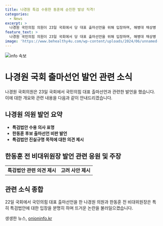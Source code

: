 ```yaml
---
title: 나경원 특검 수용한 동훈에 순진한 발상 직격!
categories:
  - News
excerpt: >
  나경원 국민의힘 의원이 23일 국회에서 당 대표 출마선언을 위해 입장하며, 해병대 채상병 사망사고 수사외압 의혹을 규명할 특검법안을 수용하겠다는 발언에 대해 한동훈 전 비상대책위원장을 비판했습니다. 나 의원과 한 전 위원장은 이날 나란히 국민의힘 전당대회 출마를 예고하며, 특히 한 전 위원장은 채상병 특검을 국민의힘이 나서서 추진해야 한다고 밝혔습니다. 그러나 한 전 위원장은 민주당의 특검법안에는 의견을 달리해 민주당의 속내를 의심하는 발언을 했습니다.
feature_text: >
  나경원 국민의힘 의원이 23일 국회에서 당 대표 출마선언을 위해 입장하며, 해병대 채상병 사망사고 수사외압 의혹을 규명할 특검법안을 수용하겠다는 발언에 대해 한동훈 전 비상대책위원장을 비판했습니다. 나 의원과 한 전 위원장은 이날 나란히 국민의힘 전당대회 출마를 예고하며, 특히 한 전 위원장은 채상병 특검을 국민의힘이 나서서 추진해야 한다고 밝혔습니다. 그러나 한 전 위원장은 민주당의 특검법안에는 의견을 달리해 민주당의 속내를 의심하는 발언을 했습니다.
image: 'https://www.behealthy4u.com/wp-content/uploads/2024/06/unnamed-file.png'
---
```


<p><img src="https://www.behealthy4u.com/wp-content/uploads/2024/06/unnamed-file.png" alt="info 속보" /></p>

<h1>나경원 국회 출마선언 발언 관련 소식</h1>

<p data-ke-size="size16">나경원 국회의원은 23일 국회에서 국민의힘 대표 출마선언과 관련한 발언을 했습니다. 이에 대한 개요와 관련 내용을 다음과 같이 안내드리겠습니다.</p>

<h2 data-ke-size="size26">나경원 의원 발언 요약</h2>

<ul>
    <li><b>특검법안 수용 의사 표명</b></li>
    <li><b>한동훈 후보 출마선언 비판 발언</b></li>
    <li><b>특검법안 진실규명 목적에 대한 의견 제시</b></li>
</ul>

<h2 data-ke-size="size26">한동훈 전 비대위원장 발언 관련 응원 및 주장</h2>

<table>
    <tr>
        <td style="text-align: center; height: 17px;"><b>특검법안 관련 의견 제시</b></td>
        <td style="text-align: center; height: 17px;"><b>고려 사안 제시</b></td>
    </tr>
</table>

<h2 data-ke-size="size26">관련 소식 종합</h2>

<p data-ke-size="size16">22일 국회에서 국민의힘 대표 출마선언을 한 나경원 의원과 한동훈 전 비대위원장은 특히 특검법안에 대한 입장을 분명히 하며 뜨거운 논란을 불러일으켰습니다.</p>
생생한 뉴스, <a href="https://onioninfo.kr" rel="dofollow">onioninfo.kr</a>


